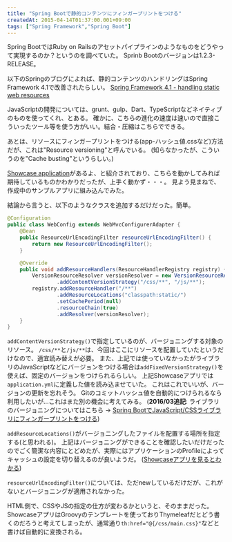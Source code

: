 ```yaml
---
title: "Spring Bootで静的コンテンツにフィンガープリントをつける"
createdAt: 2015-04-14T01:37:00.001+09:00
tags: ["Spring Framework","Spring Boot"]
---
```

Spring BootではRuby on Railsのアセットパイプラインのようなものをどうやって実現するのか？というのを調べていた。
Sprinb Bootのバージョンは1.2.3-RELEASE。

以下のSpringのブログによれば、静的コンテンツのハンドリングはSpring Framework 4.1で改善されたらしい。
[Spring Framework 4.1 - handling static web resources](https://spring.io/blog/2014/07/24/spring-framework-4-1-handling-static-web-resources)
<!--more-->

JavaScriptの開発については、grunt、gulp、Dart、TypeScriptなどネイティブのものを使ってくれ、とある。
確かに、こちらの進化の速度は速いので直接こういったツール等を使う方がいい。結合・圧縮はこちらでできる。

あとは、リソースにフィンガープリントをつける(app-ハッシュ値.cssなど)方法だが、これは"Resource versioning"と呼んでいる。
(知らなかったが、こういうのを"Cache busting"というらしい。)

[Showcase application](https://github.com/bclozel/spring-resource-handling)があるよ、と紹介されており、こちらを動かしてみれば期待しているものかわかりだったが、上手く動かず・・・。
見よう見まねで、作成中のサンプルアプリに組み込んでみた。

結論から言うと、以下のようなクラスを追加するだけだった。簡単。

```java
@Configuration
public class WebConfig extends WebMvcConfigurerAdapter {
    @Bean
    public ResourceUrlEncodingFilter resourceUrlEncodingFilter() {
        return new ResourceUrlEncodingFilter();
    }

    @Override
    public void addResourceHandlers(ResourceHandlerRegistry registry) {
        VersionResourceResolver versionResolver = new VersionResourceResolver()
                .addContentVersionStrategy("/css/**", "/js/**");
        registry.addResourceHandler("/**")
                .addResourceLocations("classpath:static/")
                .setCachePeriod(null)
                .resourceChain(true)
                .addResolver(versionResolver);
    }
}
```

`addContentVersionStrategy()`で指定しているのが、バージョニングする対象のリソース。
`/css/**`と`/js/**`は、今回はここにリソースを配置していたというだけなので、適宜読み替えが必要。
また、上記では使っていなかったがライブラリのJavaScriptなどにバージョンをつける場合は`addFixedVersionStrategy()`を使えば、固定のバージョンをつけられるらしい。
上記Showcaseアプリでは`application.yml`に定義した値を読み込ませていた。
これはこれでいいが、バージョンの更新を忘れそう。
Gitのコミットハッシュ値を自動的につけられるなら利用したいが…これはまた別の機会に考えてみる。
(**2016/03追記**: ライブラリのバージョニングについてはこちら → [Spring BootでJavaScript/CSSライブラリにフィンガープリントをつける](/ja/post/2016/03/spring-bootjavascriptcss/))

`addResourceLocations()`がバージョニングしたファイルを配置する場所を指定する(と思われる)。
上記はバージョニングができることを確認したいだけだったのでごく簡潔な内容にとどめたが、実際にはアプリケーションのProfileによってキャッシュの設定を切り替えるのが良いようだ。
([Showcaseアプリを見るとわかる](https://github.com/bclozel/spring-resource-handling/blob/master/server/src/main/java/org/springframework/samples/resources/WebConfig.java#L87-L101))

`resourceUrlEncodingFilter()`については、ただnewしているだけだが、これがないとバージョニングが適用されなかった。

HTML側で、CSSやJSの指定の仕方が変わるかというと、そのままだった。
ShowcaseアプリはGroovyのテンプレートを使っておりThymeleafだとどう書くのだろうと考えてしまったが、通常通り`th:href="@{/css/main.css}"`などと書けば自動的に変換される。
